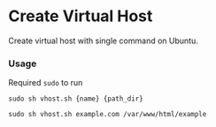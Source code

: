 # Create Virtual Host

Create virtual host with single command on Ubuntu.

### Usage

Required `sudo` to run
```
sudo sh vhost.sh {name} {path_dir}

sudo sh vhost.sh example.com /var/www/html/example
```
